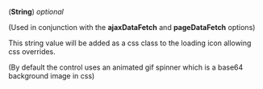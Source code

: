 <!-- customLoaderClass -->
(**String**) *optional* 

(Used in conjunction with the **ajaxDataFetch** and **pageDataFetch** options) 

This string value will be added as a css class to the loading icon allowing css overrides. 

(By default the control uses an animated gif spinner which is a base64 background image in css)
